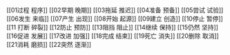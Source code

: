 [[01过程 程序]]
[[02早期 晚期]]
[[03拖延 推迟]]
[[04准备 预备]]
[[05尝试 试验]]
[[06发生 来临]]
[[07产生 出现]]
[[08开始 起源]]
[[09建立 创造]]
[[10停止 暂停]]
[[11 打断 碎裂]]
[[12防止 预防]]
[[13阻挡 阻止]]
[[14继续 保持]]
[[15仍然 坚持]]
[[16促进 发展]]
[[17改进 加强]]
[[18完成 结束]]
[[19死亡 消失]]
[[20删除 取消]]
[[21消耗 磨损]]
[[22突然 逐渐]]